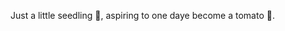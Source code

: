 <!--<div align="center">
  <img width="100%" src="https://github.com/krissendev/krissendev/blob/main/banner4.svg">  
</div>-->
Just a little seedling :seedling:, aspiring to one daye become a tomato :tomato:.

